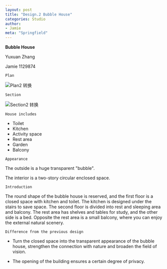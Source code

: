 ```yaml
---
layout: post
title: "Design.2 Bubble House"
categories: Studio
author:
- Jamie
meta: "Springfield"
---
```

**Bubble House**

Yuxuan Zhang

Jamie
1129874


`Plan`

![Plan2  转换](https://user-images.githubusercontent.com/90487072/135385931-8bf27e7a-d062-4547-8fe1-5e4614a66a7e.png)


`Section`

![Section2  转换](https://user-images.githubusercontent.com/90487072/135385964-42ae8fad-ee0b-4dc6-9cb8-5b4ae37d0ad8.png)


`House includes`

- Toilet
- Kitchen
- Activity space
- Rest area
- Garden
- Balcony

`Appearance`

The outside is a huge transparent "bubble".

The interior is a two-story circular enclosed space.

`Introduction`

The round shape of the bubble house is reserved, and the first floor is a closed space with kitchen and toilet. The kitchen is designed under the stairs to save space. The second floor is divided into rest and sleeping area and balcony. The rest area has shelves and tables for study, and the other side is a bed. Opposite the rest area is a small balcony, where you can enjoy the external natural scenery.

`Difference from the previous design`

- Turn the closed space into the transparent appearance of the bubble house, strengthen the connection with nature and broaden the field of vision.

- The opening of the building ensures a certain degree of privacy.
